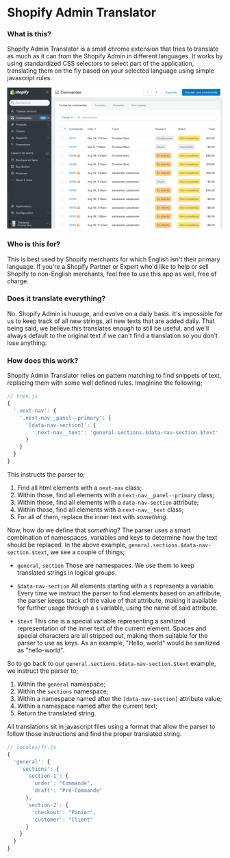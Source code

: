# Shopify Admin Translator

### What is this?
Shopify Admin Translator is a small chrome extension that tries to translate as much as it can from the Shopify Admin in different languages. It works by using standardized CSS selectors to select part of the application, translating them on the fly based on your selected language using simple javascript rules.

![Shopify Admin translated in French](doc/images/readme-example-fr.png)

### Who is this for?
This is best used by Shopify merchants for which English isn't their primary language. If you're a Shopify Partner or Expert who'd like to help or sell Shopify to non-English merchants, feel free to use this app as well, free of charge.

### Does it translate everything?
No. Shopify Admin is huuuge, and evolve on a daily basis. It's impossible for us to keep track of all new strings, all new texts that are added daily. That being said, we believe this translates enough to still be useful, and we'll always default to the original text if we can't find a translation so you don't lose anything.

### How does this work?
Shopify Admin Translator relies on pattern matching to find snippets of text, replacing them with some well defined rules. Imaginine the following;

```javascript
// tree.js
{
  '.next-nav': {
    '.next-nav__panel--primary': {
      '[data-nav-section]': {
        '.next-nav__text': 'general.sections.$data-nav-section.$text'
      }
    }
  }
}
```

This instructs the parser to;

1) Find all html elements with a `next-nav` class;
2) Within those, find all elements with a `next-nav__panel--primary` class;
3) Within those, find all elements with a `data-nav-section` attribute;
4) Within those, find all elements with a `next-nav__text` class;
5) For all of them, replace the inner text with *something*.

Now, how do we define that *something*? The parser uses a smart combination of namespaces, variables and keys to determine how the text should be replaced. In the above example, `general.sections.$data-nav-section.$text`, we see a couple of things;

- `general`, `section`
Those are namespaces. We use them to keep translated strings in logical groups.

- `$data-nav-section`
All elements starting with a `$` represents a variable. Every time we instruct the parser to find elements based on an attribute, the parser keeps track of the value of that attribute, making it available for further usage through a `$` variable, using the name of said attribute.

- `$text`
This one is a special variable representing a sanitized representation of the inner text of the current element. Spaces and special characters are all stripped out, making them suitable for the parser to use as keys. As an example, "Hello, world" would be sanitized as "hello-world".

So to go back to our `general.sections.$data-nav-section.$text` example, we instruct the parser to;

1) Within the `general` namespace;
2) Within the `sections` namespace;
3) Within a namespace named after the `[data-nav-section]` attribute value;
4) Within a namespace named after the current text;
5) Return the translated string.

All translations sit in javascript files using a format that allow the parser to follow those instructions and find the proper translated string.

```javascript
// locales/fr.js
{
  'general': {
    'sections': {
      'section-1': {
        'order': "Commande",
        'draft': "Pré-Commande"
      },
      'section-2': {
        'checkout': "Panier",
        'customer': "Client"
      }
    }
  }
}
```

